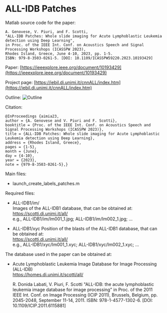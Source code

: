 # ALL-IDB Patches

Matlab source code for the paper:

	A. Genovese, V. Piuri, and F. Scotti, 
    "ALL-IDB Patches: Whole slide imaging for Acute Lymphoblastic Leukemia detection using Deep Learning", 
    in Proc. of the IEEE Int. Conf. on Acoustics Speech and Signal Processing Workshops (ICASSPW 2023), 
    Rhodes Island, Greece, June 4-10, 2023, pp. 1-5. 
    ISBN: 979-8-3503-0261-5. [DOI: 10.1109/ICASSPW59220.2023.10193429]
	
Paper:
[https://ieeexplore.ieee.org/document/10193429](https://ieeexplore.ieee.org/document/10193429)
	
Project page:
[https://iebil.di.unimi.it/cnnALL/index.htm](https://iebil.di.unimi.it/cnnALL/index.htm)
    
Outline:
![Outline](https://iebil.di.unimi.it/cnnALL/imgs/outline_allidb_patches.jpg "Outline")

Citation:

	@InProceedings {aimia23,
    author = {A. Genovese and V. Piuri and F. Scotti},
    booktitle = {Proc. of the IEEE Int. Conf. on Acoustics Speech and Signal Processing Workshops (ICASSPW 2023)},
    title = {ALL-IDB Patches: Whole slide imaging for Acute Lymphoblastic Leukemia detection using Deep Learning},
    address = {Rhodes Island, Greece},
    pages = {1-5},
    month = {June},
    day = {4-10},
    year = {2023},
    note = {979-8-3503-0261-5},}

Main files:

- launch_create_labels_patches.m

Required files:
    
- ALL-IDB1/im/ <br/>
    Images of the ALL-IDB1 database, that can be obtained at: <br/>
    https://scotti.di.unimi.it/all/ <br/>
    e.g., ALL-IDB1/im/Im001_1.jpg; ALL-IDB1/im/Im002_1.jpg; ...
    
- ALL-IDB1/xyc
    Position of the blasts of the ALL-IDB1 database, that can be obtained at: <br/>
    https://scotti.di.unimi.it/all/ <br/>
    e.g., ALL-IDB1/xyc/Im001_1.xyc; ALL-IDB1/xyc/Im002_1.xyc; ...
    
The database used in the paper can be obtained at: <br/>
- Acute Lymphoblastic Leukemia Image Database for Image Processing (ALL-IDB) <br/>
https://homes.di.unimi.it/scotti/all/

    R. Donida Labati, V. Piuri, F. Scotti
    "ALL-IDB: the acute lymphoblastic leukemia image database for image processing"
    in Proc. of the 2011 IEEE Int. Conf. on Image Processing (ICIP 2011), 
    Brussels, Belgium, pp. 2045-2048, September 11-14, 2011. 
    ISBN: 978-1-4577-1302-6. [DOI: 10.1109/ICIP.2011.6115881]
    
